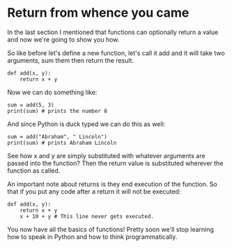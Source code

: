 # Return from whence you came

In the last section I mentioned that functions can optionally return a
value and now we're going to show you how.

So like before let's define a new function, let's call it add and it
will take two arguments, sum them then return the result.

	def add(x, y):
		return x + y

Now we can do something like:

	sum = add(5, 3)
	print(sum) # prints the number 8

And since Python is duck typed we can do this as well:

	sum = add("Abraham", " Lincoln")
	print(sum) # prints Abraham Lincoln

See how x and y are simply substituted with whatever arguments are
passed into the function? Then the return value is substituted wherever
the function as called.

An important note about returns is they end execution of the function.
So that if you put any code after a return it will not be executed:

	def add(x, y):
		return x + y
		x + 10 + y # This line never gets executed.

You now have all the basics of functions! Pretty soon we'll stop
learning how to speak in Python and how to think programmatically.

